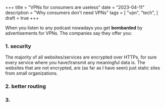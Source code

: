 +++
title = "VPNs for consumers are useless"
date = "2023-04-11"
description = "Why consumers don't need VPNs"
tags = [
    "vpn",
    "tech",
]
draft = true
+++

When you listen to any podcast nowadays you get **bombarded** by advertisements for VPNs.
The companies say they offer you:

### 1. security

The majority of all websites/services are encrypted over HTTPs, for sure every service where you have/transmit any
meaningful data is. The websites that are not encrypted, are (as far as I have seen) just static sites from small
organizations.

### 2. better routing

### 3.
